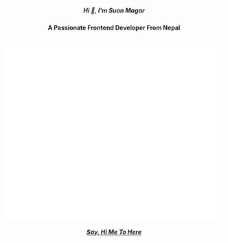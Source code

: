 
<div>

 
<h5 align="center" >Hi 👋, I'm Suon Magar</h5>
<h4 align="center">A Passionate Frontend Developer From Nepal</h4>

<div align="center" >
	<br>
	<a >
		<img src="react.svg" width="800" height="400" alt="Click to see the source">
	</a>
	<br>
</div>

<h5 align="center">  <a href="https://confuse-suon.vercel.app/" target="_blank">Say, Hi Me To Here</a> </h5>
</div>
